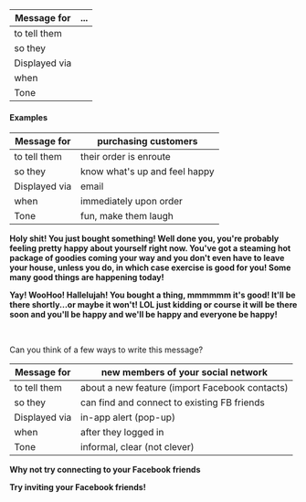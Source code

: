 Message for		| ...
-------------	| -------
to tell them 	| 
so they 			| 
Displayed via	| 
when 					| 
Tone 					| 

#### Examples 

Message for		| purchasing customers
-------------	| -------
to tell them 	| their order is enroute 
so they 			| know what's up and feel happy 
Displayed via	| email 
when 					| immediately upon order
Tone 					| fun, make them laugh

__Holy shit!  You just bought something!  Well done you, you're probably feeling pretty happy about yourself right now.  You've got a steaming hot package of goodies coming your way and you don't even have to leave your house, unless you do, in which case exercise is good for you!  Some many good things are happening today!__

__Yay! WooHoo! Hallelujah!  You bought a thing, mmmmmm it's good!  It'll be there shortly...or maybe it won't! LOL just kidding or course it will be there soon and you'll be happy and we'll be happy and everyone be happy!__

<br>

Can you think of a few ways to write this message?

Message for		| new members of your social network
-------------	| -------
to tell them 	| about a new feature (import Facebook contacts)
so they 			| can find and connect to existing FB friends
Displayed via	| in-app alert (pop-up) 
when 					| after they logged in
Tone 					| informal, clear (not clever)

__Why not try connecting to your Facebook friends__

__Try inviting your Facebook friends!__